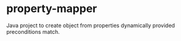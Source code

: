 # property-mapper
Java project to create object from properties dynamically provided preconditions match.

